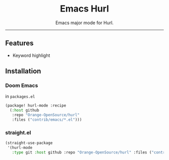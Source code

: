 <div align="center">
  <h1>Emacs Hurl</h1>

Emacs major mode for Hurl.

</div>

---

## Features

- Keyword highlight

## Installation

### Doom Emacs

in `packages.el`

``` lisp
(package! hurl-mode :recipe
  (:host github
   :repo "Orange-OpenSource/hurl"
   :files ("contrib/emacs/*.el")))
```

### straight.el

``` lisp
(straight-use-package
 '(hurl-mode
   :type git :host github :repo "Orange-OpenSource/hurl" :files ("contrib/emacs/*.el")))

```
